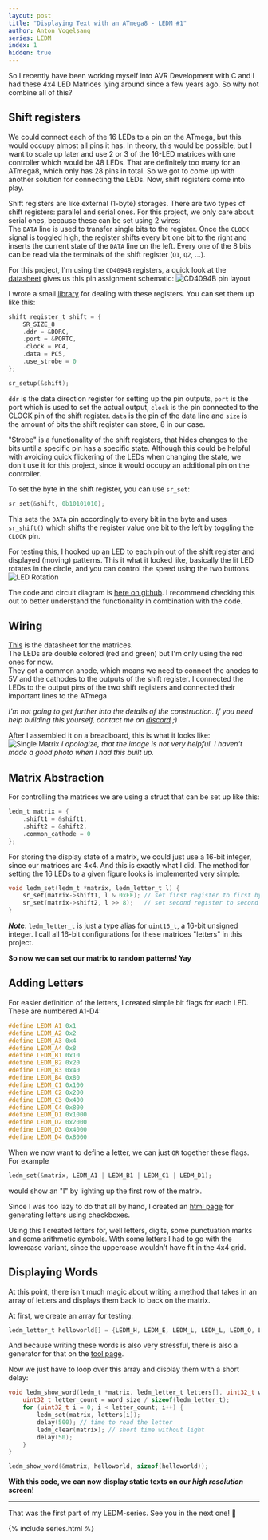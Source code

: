 ```yaml
---
layout: post
title: "Displaying Text with an ATmega8 - LEDM #1"
author: Anton Vogelsang
series: LEDM
index: 1
hidden: true
---
```


So I recently have been working myself into AVR Development with C and I had these 4x4 LED Matrices lying around
since a few years ago. So why not combine all of this?

## Shift registers
We could connect each of the 16 LEDs to a pin on the ATmega, but this would occupy almost all
pins it has. In theory, this would be possible, but I want to scale up later and use 2 or 3 of the 16-LED matrices
with one controller which would be 48 LEDs. That are definitely too many for an ATmega8, which only has 28
pins in total. So we got to come up with another solution for connecting the LEDs.
Now, shift registers come into play.

Shift registers are like external (1-byte) storages. There are two types of shift registers:
parallel and serial ones. For this project, we only care about serial ones, because these can be set using 2 wires:  
The `DATA` line is used to transfer single bits to the register. Once the `CLOCK` signal is toggled high,
the register shifts every bit one bit to the right and inserts the current state of the `DATA` line
on the left. Every one of the 8 bits can be read via the terminals of the shift register (`Q1`, `Q2`, ...).

For this project, I'm using the `CD4094B` registers, a quick look at the
[datasheet](https://www.ti.com/lit/ds/symlink/cd4094b.pdf) gives us this pin assignment schematic:
![CD4094B pin layout](/assets/img/posts/CD4094B_layout.png)

I wrote a small [library](https://github.com/xImAnton/avrstuff/blob/main/include/libshift.h) for dealing with these registers.
You can set them up like this:

```c
shift_register_t shift = {
    SR_SIZE_8
    .ddr = &DDRC,
    .port = &PORTC,
    .clock = PC4,
    .data = PC5,
    .use_strobe = 0
};

sr_setup(&shift);
```

`ddr` is the data direction register for setting up the pin outputs,
`port` is the port which is used to set the actual output,
`clock` is the pin connected to the CLOCK pin of the shift register.
`data` is the pin of the data line and
`size` is the amount of bits the shift register can store, 8 in our case.

"Strobe" is a functionality of the shift registers, that hides changes to the bits until a specific
pin has a specific state. Although this could be helpful with avoiding quick flickering of the LEDs when
changing the state, we don't use it for this project, since it would occupy an additional pin on the controller.

To set the byte in the shift register, you can use `sr_set`:

```c
sr_set(&shift, 0b10101010);
```

This sets the `DATA` pin accordingly to every bit in the byte and uses `sr_shift()` which shifts the
register value one bit to the left by toggling the `CLOCK` pin.

For testing this, I hooked up an LED to each pin out of the shift register and displayed (moving) patterns.
This it what it looked like, basically the lit LED rotates in the circle, and you can control the speed using the two buttons.
![LED Rotation](/assets/img/posts/shift_example.png)

The code and circuit diagram is [here on github](https://github.com/xImAnton/avrstuff/tree/main/led_rotation_speed).
I recommend checking this out to better understand the functionality in combination with the code.

## Wiring
[This](https://www.pollin.de/productdownloads/D120748D.PDF) is the datasheet for the matrices.  
The LEDs are double colored (red and green) but I'm only using the red ones for now.  
They got a common anode, which means we need to connect the anodes to 5V and the cathodes to the
outputs of the shift register.
I connected the LEDs to the output pins of the two shift registers and connected their important lines to the ATmega

*I'm not going to get further into the details of the construction. If you need help building this yourself, contact me on [discord](./#contact) ;)*

After I assembled it on a breadboard, this is what it looks like:
![Single Matrix](/assets/img/posts/ledm_single.png)
*I apologize, that the image is not very helpful. I haven't made a good photo when I had this built up.*

## Matrix Abstraction
For controlling the matrices we are using a struct that can be set up like this:
```c
ledm_t matrix = {
    .shift1 = &shift1,
    .shift2 = &shift2,
    .common_cathode = 0
};
```

For storing the display state of a matrix, we could just use a 16-bit integer, since our matrices are 4x4.
And this is exactly what I did. The method for setting the 16 LEDs to a given figure looks is implemented very simple:
```c
void ledm_set(ledm_t *matrix, ledm_letter_t l) {
    sr_set(matrix->shift1, l & 0xFF); // set first register to first byte of the integer
    sr_set(matrix->shift2, l >> 8);   // set second register to second byte of the integer
}
```

***Note***: `ledm_letter_t` is just a type alias for `uint16_t`, a 16-bit unsigned integer. I call all
16-bit configurations for these matrices "letters" in this project.

**So now we can set our matrix to random patterns! Yay**

## Adding Letters
For easier definition of the letters, I created simple bit flags for each LED. These are numbered A1-D4:
```c
#define LEDM_A1 0x1
#define LEDM_A2 0x2
#define LEDM_A3 0x4
#define LEDM_A4 0x8
#define LEDM_B1 0x10
#define LEDM_B2 0x20
#define LEDM_B3 0x40
#define LEDM_B4 0x80
#define LEDM_C1 0x100
#define LEDM_C2 0x200
#define LEDM_C3 0x400
#define LEDM_C4 0x800
#define LEDM_D1 0x1000
#define LEDM_D2 0x2000
#define LEDM_D3 0x4000
#define LEDM_D4 0x8000
```

When we now want to define a letter, we can just `OR` together these flags. For example
```c
ledm_set(&matrix, LEDM_A1 | LEDM_B1 | LEDM_C1 | LEDM_D1);
```
would show an "I" by lighting up the first row of the matrix.

Since I was too lazy to do that all by hand, I created an [html page](matrix_utils.html) for generating letters
using checkboxes.

Using this I created letters for, well letters, digits, some punctuation marks and some arithmetic symbols.
With some letters I had to go with the lowercase variant, since the uppercase wouldn't have fit in the 4x4 grid.

## Displaying Words
At this point, there isn't much magic about writing a method that takes in an array of letters and displays them
back to back on the matrix.

At first, we create an array for testing:
```c
ledm_letter_t helloworld[] = {LEDM_H, LEDM_E, LEDM_L, LEDM_L, LEDM_O, LEDM_COMMA, LEDM_SPACE, LEDM_W, LEDM_O, LEDM_R, LEDM_L, LEDM_D, LEDM_EXCLAMATION, LEDM_SPACE}; // HELLO, WORLD!
```
And because writing these words is also very stressful, there is also a generator for that on the [tool page](matrix_utils.html).

Now we just have to loop over this array and display them with a short delay:
```c
void ledm_show_word(ledm_t *matrix, ledm_letter_t letters[], uint32_t word_size) {
    uint32_t letter_count = word_size / sizeof(ledm_letter_t);
    for (uint32_t i = 0; i < letter_count; i++) {
        ledm_set(matrix, letters[i]);
        delay(500); // time to read the letter
        ledm_clear(matrix); // short time without light
        delay(50);
    }
}

ledm_show_word(&matrix, helloworld, sizeof(helloworld));
```

__With this code, we can now display static texts on our *high resolution* screen!__

---

That was the first part of my LEDM-series. See you in the next one! 👋

{% include series.html %}
